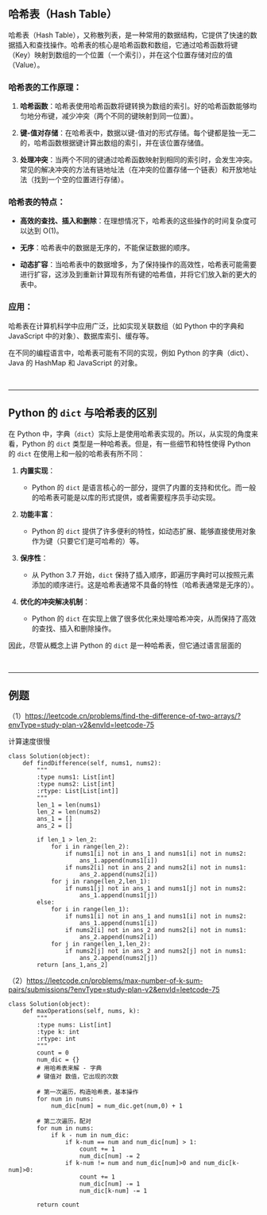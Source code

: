 ## 哈希表（Hash Table）

哈希表（Hash Table），又称散列表，是一种常用的数据结构，它提供了快速的数据插入和查找操作。哈希表的核心是哈希函数和数组，它通过哈希函数将键（Key）映射到数组的一个位置（一个索引），并在这个位置存储对应的值（Value）。

### 哈希表的工作原理：

1. **哈希函数**：哈希表使用哈希函数将键转换为数组的索引。好的哈希函数能够均匀地分布键，减少冲突（两个不同的键映射到同一位置）。

2. **键-值对存储**：在哈希表中，数据以键-值对的形式存储。每个键都是独一无二的，哈希函数根据键计算出数组的索引，并在该位置存储值。

3. **处理冲突**：当两个不同的键通过哈希函数映射到相同的索引时，会发生冲突。常见的解决冲突的方法有链地址法（在冲突的位置存储一个链表）和开放地址法（找到一个空的位置进行存储）。

### 哈希表的特点：

- **高效的查找、插入和删除**：在理想情况下，哈希表的这些操作的时间复杂度可以达到 O(1)。

- **无序**：哈希表中的数据是无序的，不能保证数据的顺序。

- **动态扩容**：当哈希表中的数据增多，为了保持操作的高效性，哈希表可能需要进行扩容，这涉及到重新计算现有所有键的哈希值，并将它们放入新的更大的表中。

### 应用：

哈希表在计算机科学中应用广泛，比如实现关联数组（如 Python 中的字典和 JavaScript 中的对象）、数据库索引、缓存等。

在不同的编程语言中，哈希表可能有不同的实现，例如 Python 的字典（dict）、Java 的 HashMap 和 JavaScript 的对象。

&nbsp;

---

## Python 的 `dict` 与哈希表的区别

在 Python 中，字典（`dict`）实际上是使用哈希表实现的。所以，从实现的角度来看，Python 的 `dict` 类型是一种哈希表。但是，有一些细节和特性使得 Python 的 `dict` 在使用上和一般的哈希表有所不同：

1. **内置实现**：
   - Python 的 `dict` 是语言核心的一部分，提供了内置的支持和优化。而一般的哈希表可能是以库的形式提供，或者需要程序员手动实现。

2. **功能丰富**：
   - Python 的 `dict` 提供了许多便利的特性，如动态扩展、能够直接使用对象作为键（只要它们是可哈希的）等。

3. **保序性**：
   - 从 Python 3.7 开始，`dict` 保持了插入顺序，即遍历字典时可以按照元素添加的顺序进行。这是哈希表通常不具备的特性（哈希表通常是无序的）。

4. **优化的冲突解决机制**：
   - Python 的 `dict` 在实现上做了很多优化来处理哈希冲突，从而保持了高效的查找、插入和删除操作。

因此，尽管从概念上讲 Python 的 `dict` 是一种哈希表，但它通过语言层面的

&nbsp;

---

## 例题

（1）https://leetcode.cn/problems/find-the-difference-of-two-arrays/?envType=study-plan-v2&envId=leetcode-75

计算速度很慢
```shell
class Solution(object):
    def findDifference(self, nums1, nums2):
        """
        :type nums1: List[int]
        :type nums2: List[int]
        :rtype: List[List[int]]
        """
        len_1 = len(nums1)
        len_2 = len(nums2)
        ans_1 = []
        ans_2 = []
        
        if len_1 > len_2:
            for i in range(len_2):
                if nums1[i] not in ans_1 and nums1[i] not in nums2:
                    ans_1.append(nums1[i])
                if nums2[i] not in ans_2 and nums2[i] not in nums1:
                    ans_2.append(nums2[i])
            for j in range(len_2,len_1):
                if nums1[j] not in ans_1 and nums1[j] not in nums2:
                    ans_1.append(nums1[j])
        else:
            for i in range(len_1):
                if nums1[i] not in ans_1 and nums1[i] not in nums2:
                    ans_1.append(nums1[i])
                if nums2[i] not in ans_2 and nums2[i] not in nums1:
                    ans_2.append(nums2[i])
            for j in range(len_1,len_2):
                if nums2[j] not in ans_2 and nums2[j] not in nums1:
                    ans_2.append(nums2[j])
        return [ans_1,ans_2]
```

（2）https://leetcode.cn/problems/max-number-of-k-sum-pairs/submissions/?envType=study-plan-v2&envId=leetcode-75

```shell
class Solution(object):
    def maxOperations(self, nums, k):
        """
        :type nums: List[int]
        :type k: int
        :rtype: int
        """
        count = 0
        num_dic = {}
        # 用哈希表来解 - 字典
        # 键值对 数值，它出现的次数
        
        # 第一次遍历，构造哈希表，基本操作
        for num in nums:
            num_dic[num] = num_dic.get(num,0) + 1
        
        # 第二次遍历，配对
        for num in nums:
            if k - num in num_dic:
                if k-num == num and num_dic[num] > 1:
                    count += 1
                    num_dic[num] -= 2
                if k-num != num and num_dic[num]>0 and num_dic[k-num]>0:
                    count += 1
                    num_dic[num] -= 1
                    num_dic[k-num] -= 1

        return count
```